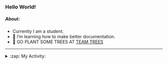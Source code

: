 ### Hello World!

##### About:
- Currently I am a student.
- 🌱 I’m learning how to make better documentation.
- 🌱 GO PLANT SOME TREES AT [TEAM TREES](https://teamtrees.org/)

---
<details>
  <summary>:zap: My Activity:</summary>
  
<!--START_SECTION:waka-->
![Code Time](http://img.shields.io/badge/Code%20Time-1%2C157%20hrs%2047%20mins-blue)

**I'm a Night 🦉** 

```text
🌞 Morning                1850 commits        ███░░░░░░░░░░░░░░░░░░░░░░   10.01 % 
🌆 Daytime                6291 commits        █████████░░░░░░░░░░░░░░░░   34.05 % 
🌃 Evening                5273 commits        ███████░░░░░░░░░░░░░░░░░░   28.54 % 
🌙 Night                  5064 commits        ███████░░░░░░░░░░░░░░░░░░   27.41 % 
```
📅 **I'm Most Productive on Wednesday** 

```text
Monday                   2629 commits        ████░░░░░░░░░░░░░░░░░░░░░   14.23 % 
Tuesday                  2519 commits        ███░░░░░░░░░░░░░░░░░░░░░░   13.63 % 
Wednesday                4314 commits        ██████░░░░░░░░░░░░░░░░░░░   23.35 % 
Thursday                 2380 commits        ███░░░░░░░░░░░░░░░░░░░░░░   12.88 % 
Friday                   1884 commits        ███░░░░░░░░░░░░░░░░░░░░░░   10.20 % 
Saturday                 1623 commits        ██░░░░░░░░░░░░░░░░░░░░░░░   08.78 % 
Sunday                   3129 commits        ████░░░░░░░░░░░░░░░░░░░░░   16.93 % 
```


📊 **This Week I Spent My Time On** 

```text
🔥 Editors: 
VS Code                  2 hrs 38 mins       █████████████████████████   100.00 % 

🐱‍💻 Projects: 
praise                   2 hrs 37 mins       █████████████████████████   99.13 % 
CSF31                    1 min               ░░░░░░░░░░░░░░░░░░░░░░░░░   00.76 % 
giveth-dapps-v2          0 secs              ░░░░░░░░░░░░░░░░░░░░░░░░░   00.11 % 
```


 Last Updated on 10/08/2023 12:11:43 UTC
<!--END_SECTION:waka-->
</details>
